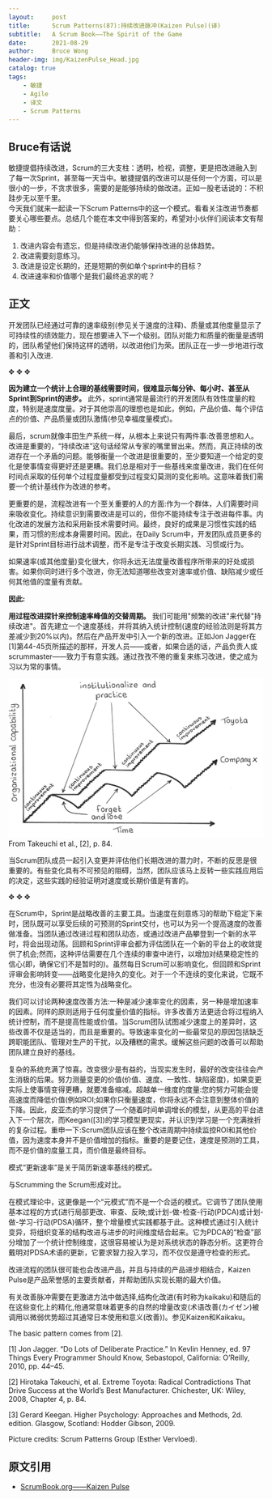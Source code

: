 ```yaml
---
layout:     post
title:      Scrum Patterns(87):持续改进脉冲(Kaizen Pulse)(译) 
subtitle:   A Scrum Book——The Spirit of the Game
date:       2021-08-29
author:     Bruce Wong
header-img: img/KaizenPulse_Head.jpg 
catalog: true
tags:
    - 敏捷
    - Agile
    - 译文
    - Scrum Patterns
---
```


##  Bruce有话说   

敏捷提倡持续改进，Scrum的三大支柱：透明，检视，调整，更是把改进融入到了每一次Sprint，甚至每一天当中。敏捷提倡的改进可以是任何一个方面，可以是很小的一步，不贪求很多，需要的是能够持续的做改进。正如一股老话说的：不积跬步无以至千里。  
今天我们就来一起读一下Scrum Patterns中的这一个模式。看看关注改进节奏都要关心哪些要点。总结几个能在本文中得到答案的，希望对小伙伴们阅读本文有帮助：  
1. 改进内容会有遗忘，但是持续改进仍能够保持改进的总体趋势。
2. 改进需要刻意练习。
3. 改进是设定长期的，还是短期的例如单个sprint中的目标？
4. 改进速率和价值哪个是我们最终追求的呢？

## 正文   

开发团队已经通过可靠的速率级别(参见关于速度的注释)、质量或其他度量显示了可持续性的绩效能力，现在想要进入下一个级别。团队对能力和质量的衡量是透明的，团队希望他们保持这样的透明，以改进他们为荣。团队正在一步一步地进行改善和引入改进.  

✥       ✥       ✥ 

**因为建立一个统计上合理的基线需要时间，很难显示每分钟、每小时、甚至从Sprint到Sprint的进步。** 此外，sprint通常是最流行的开发团队有效性度量的粒度，特别是速度度量。对于其他崇高的理想也是如此，例如，产品价值、每个评估点的价值、产品质量或团队激情(参见幸福度量模式)。  

最后，scrum就像丰田生产系统一样，从根本上来说只有两件事:改善思想和人。改进是重要的，“持续改进”这句话经常从专家的嘴里冒出来。然而，真正持续的改进存在一个矛盾的问题。能够衡量一个改进是很重要的，至少要知道一个给定的变化是使事情变得更好还是更糟。我们总是相对于一些基线来度量改进，我们在任何时间点采取的任何单个过程度量都受到过程变幻莫测的变化影响。这意味着我们需要一个统计基线作为改进的参考。  

更重要的是，流程改进有一个至关重要的人的方面:作为一个群体，人们需要时间来吸收变化。持续意识到需要改进是可以的，但你不能持续专注于改进每件事。内化改进的发展方法和采用新技术需要时间。最终，良好的成果是习惯性实践的结果，而习惯的形成本身需要时间。因此，在Daily Scrum中，开发团队成员更多的是针对Sprint目标进行战术调整，而不是专注于改变长期实践、习惯或行为。  

如果速率(或其他度量)变化很大，你将永远无法度量改善程序所带来的好处或损害。如果你同时进行多个改进，你无法知道哪些改变对速率或价值、缺陷减少或任何其他值的度量有贡献。  

**因此:**

**用过程改进探针来控制速率峰值的交替周期。** 我们可能用"频繁的改进"来代替"持续改进"。首先建立一个速度基线，并将其纳入统计控制(速度的经验法则是将其方差减少到20%以内)。然后在产品开发中引入一个新的改进。正如Jon Jagger在[1]第44-45页所描述的那样，开发人员——或者，如果合适的话，产品负责人或scrummaster——致力于有意实践。通过孜孜不倦的重复来练习改进，使之成为习以为常的事情。  

![KaizenPulse_Post](/img/scrum/KaizenPulse_Post.jpg)  
From Takeuchi et al., [2], p. 84.

当Scrum团队成员一起引入变更并评估他们长期改进的潜力时，不断的反思是很重要的。有些变化具有不可预见的阻碍，当然，团队应该马上反转一些实践应用后的决定，这些实践的经验证明对速度或长期价值是有害的。

✥       ✥       ✥ 

在Scrum中，Sprint是战略改善的主要工具。当速度在刻意练习的帮助下稳定下来时，团队既可以享受后续的可预测的Sprint交付，也可以为另一个提高速度的改善做准备。当团队通过改进过程和团队动态，或通过改进产品攀登到一个新的水平时，将会出现动荡。回顾和Sprint评审会都为评估团队在一个新的平台上的收敛提供了机会;然而，这种评估需要在几个连续的审查中进行，以增加对结果稳定性的信心(即，确保它们不是暂时的)。虽然每日Scrum可以影响变化，但回顾和Sprint评审会影响转变——战略变化是持久的变化。对于一个不连续的变化来说，它既不充分，也没有必要将其定性为战略变化。  

我们可以讨论两种速度改善方法:一种是减少速率变化的因素，另一种是增加速率的因素。同样的原则适用于任何度量价值的指标。许多改善方法更适合将过程纳入统计控制，而不是提高性能或价值。当Scrum团队试图减少速度上的差异时，这些改善不仅是适当的，而且是重要的。导致速率变化的一些最常见的原因包括缺乏跨职能团队、管理对生产的干扰，以及糟糕的需求。缓解这些问题的改善可以帮助团队建立良好的基线。  

复杂的系统充满了惊喜。改变很少是有益的，当现实发生时，最好的改变往往会产生消极的后果。努力测量变更的价值(价值、速度、一致性、缺陷密度)，如果变更实际上使事情变得更糟，就要准备缩减。超越单一维度的度量:您的努力可能会提高速度而降低价值(例如ROI;如果你只衡量速度，你将永远不会注意到整体价值的下降。因此，皮亚杰的学习提供了一个随着时间单调增长的模型，从更高的平台进入下一个层次，而Keegan([3])的学习模型更现实，并认识到学习是一个充满挫折的复杂过程。重申一下:Scrum团队应该在整个改进周期中持续监控ROI和其他价值，因为速度本身并不是价值增加的指标。重要的是要记住，速度是预测的工具，而不是价值的度量工具，而价值是最终目标。  

模式“更新速率”是关于简历新速率基线的模式。  

与Scrumming the Scrum形成对比。  

在模式理论中，这更像是一个“元模式”而不是一个合适的模式。它调节了团队使用基本过程的方式(进行局部更改、审查、反映;或计划-做-检查-行动(PDCA)或计划-做-学习-行动(PDSA)循环，整个增量模式实践都基于此。这种模式通过引入统计变异，将组织变革的结构改进与进步的时间维度结合起来。它为PDCA的“检查”部分增加了一个统计控制维度，这很容易被认为是对系统状态的静态分析。这更符合戴明对PDSA术语的更新，它要求智力投入学习，而不仅仅是遵守检查的形式。  

改进流程的团队很可能也会改进产品，并且与持续的产品进步相结合，Kaizen Pulse是产品荣誉感的主要贡献者，并帮助团队实现长期的最大价值。  

有关改善脉冲需要在更激进方法中做选择,结构化改进(有时称为kaikaku)和随后的在这些变化上的精化,他通常意味着更多的自然的增量改变(术语改善(カイゼン)被调用以微弱优势超过其通常日本使用和意义(改善))。参见Kaizen和Kaikaku。 

The basic pattern comes from [2].



[1] Jon Jagger. “Do Lots of Deliberate Practice.” In Kevlin Henney, ed. 97 Things Every Programmer Should Know, Sebastopol, California: O’Reilly, 2010, pp. 44–45.

[2] Hirotaka Takeuchi, et al. Extreme Toyota: Radical Contradictions That Drive Success at the World’s Best Manufacturer. Chichester, UK: Wiley, 2008, Chapter 4, p. 84.

[3] Gerard Keegan. Higher Psychology: Approaches and Methods, 2d. edition. Glasgow, Scotland: Hodder Gibson, 2009.


Picture credits: Scrum Patterns Group (Esther Vervloed).

## 原文引用
- [ScrumBook.org——Kaizen Pulse](http://scrumbook.org.datasenter.no/product-organization-pattern-language/kaizen-pulse.html)
